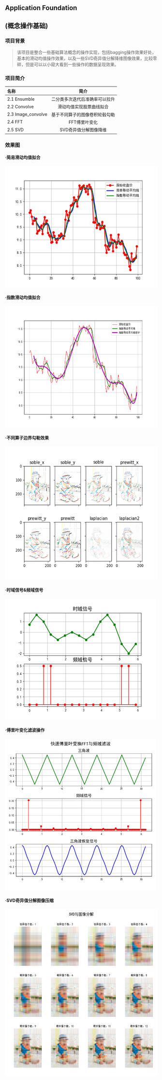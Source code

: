 ## Application Foundation
## (概念操作基础)

### 项目背景
>该项目是整合一些基础算法概念的操作实现，包括bagging操作效果好处，基本的滑动均值操作效果，以及一些SVD奇异值分解降维图像效果，比较零碎，但是可以以小窥大看到一些操作的数据呈现效果。

### 项目简介
|名称|简介|
|:-------------|:-------------:|
|2.1 Ensumble|二分类多次迭代后准确率可以拉升|
|2.2 Convolve|滑动均值实现股票曲线拟合|
|2.3 Image_convolve|基于不同算子的图像卷积轮毂勾勒|
|2.4 FFT|FFT傅里叶变化|
|2.5 SVD|SVD奇异值分解图像降维|

### 效果图
#### ·简易滑动均值拟合
<img width="600" height="400" src="./figures/sma.png"/>

#### ·指数滑动均值拟合
<img width="600" height="400" src="./figures/ema.png"/>

#### ·不同算子边界勾勒效果
<img width="600" height="440" src="./figures/convolve.png"/>

#### ·时域信号&频域信号
<img width="500" height="400" src="./figures/FFT(1).png"/>

#### ·傅里叶变化滤波操作
<img width="500" height="500" src="./figures/FFT(2).png"/>

#### ·SVD奇异值分解图像压缩
<img width="600" height="550" src="./figures/SVD.png"/>
